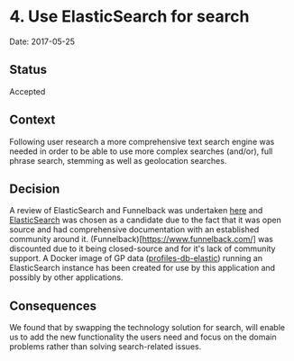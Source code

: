 # 4. Use ElasticSearch for search

Date: 2017-05-25

## Status

Accepted

## Context

Following user research a more comprehensive text search engine was needed in order to be able to
use more complex searches (and/or), full phrase search, stemming as well as geolocation searches.

## Decision

A review of ElasticSearch and Funnelback was undertaken [here](https://docs.google.com/document/d/10xK0on4gzrB1ImZHk3Z_PoCr7V_aUpiieuLdQDg4OwQ/edit)
and [ElasticSearch](https://www.elastic.co/products/elasticsearch) was chosen as a candidate due to the fact that it was 
open source and had comprehensive documentation with an established community around it.
(Funnelback)[https://www.funnelback.com/] was discounted due to it being closed-source and for 
it's lack of community support.
A  Docker image of GP data ([profiles-db-elastic](https://hub.docker.com/r/nhsuk/profiles-db-elastic/))
running an ElasticSearch instance has been created for use by this application and possibly by other applications.

## Consequences

We found that by swapping the technology solution for search, will enable us to add the new functionality the users need
and focus on the domain problems rather than solving search-related issues.
